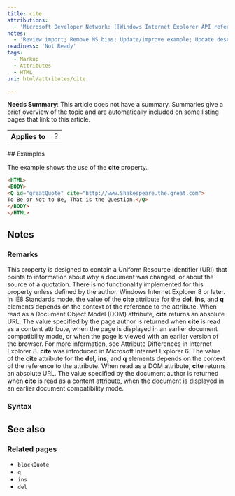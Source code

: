 ```yaml
---
title: cite
attributions:
  - 'Microsoft Developer Network: [[Windows Internet Explorer API reference](http://msdn.microsoft.com/en-us/library/ie/hh828809%28v=vs.85%29.aspx) Article]'
notes:
  - 'Review import; Remove MS bias; Update/improve example; Update descriptions; Fix lists & compatibility info'
readiness: 'Not Ready'
tags:
  - Markup
  - Attributes
  - HTML
uri: html/attributes/cite

---
```

**Needs Summary**: This article does not have a summary. Summaries give a brief overview of the topic and are automatically included on some listing pages that link to this article.

<table class="wikitable">
<tr>
<th>
Applies to

</th>
<td>
 ?

</td>
</tr>
</table>
## Examples

The example shows the use of the **cite** property.

``` html
<HTML>
<BODY>
<Q id="greatQuote" cite="http://www.Shakespeare.the.great.com">
To Be or Not to Be, That is the Question.</Q>
</BODY>
</HTML>
```

## Notes

### Remarks

This property is designed to contain a Uniform Resource Identifier (URI) that points to information about why a document was changed, or about the source of a quotation. There is no functionality implemented for this property unless defined by the author. Windows Internet Explorer 8 or later. In IE8 Standards mode, the value of the **cite** attribute for the **del**, **ins**, and **q** elements depends on the context of the reference to the attribute. When read as a Document Object Model (DOM) attribute, **cite** returns an absolute URL. The value specified by the page author is returned when **cite** is read as a content attribute, when the page is displayed in an earlier document compatibility mode, or when the page is viewed with an earlier version of the browser. For more information, see Attribute Differences in Internet Explorer 8. **cite** was introduced in Microsoft Internet Explorer 6. The value of the **cite** attribute for the **del**, **ins**, and **q** elements depends on the context of the reference to the attribute. When read as a DOM attribute, **cite** returns an absolute URL. The value specified by the document author is returned when **cite** is read as a content attribute, when the document is displayed in an earlier document compatibility mode.

### Syntax

## See also

### Related pages

-   `blockQuote`
-   `q`
-   `ins`
-   `del`
